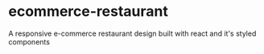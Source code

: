 # ecommerce-restaurant
A responsive e-commerce restaurant design built with react and it's styled components
